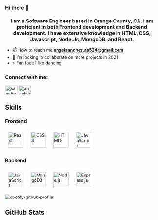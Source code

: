 ### Hi there 👋





<h3 align="center">I am a Software Engineer based in Orange County, CA. I am proficient in both Frontend development and Backend development. I have extensive knowledge in HTML, CSS, Javascript, Node.Js, MongoDB, and React.</h3>



- 📫 How to reach me **angelsanchez.as524@gmail.com**
- 👯 I’m looking to collaborate on more projects in 2021  
- ⚡ Fun fact: I like dancing 

<h3 align="left">Connect with me:</h3>
<p align="left">
<a href="https://twitter.com/sanchez27_angel" target="blank"><img align="center" src="https://drive.google.com/drive/u/0/my-drive" alt="sanchez27_angel" height="30" width="40" /></a>
<a href="https://www.linkedin.com/in/angel-sanchez-a09723190/" target="blank"><img align="center" src="https://cdn.jsdelivr.net/npm/simple-icons@3.0.1/icons/linkedin.svg" alt="angelsanchez" height="30" width="40" /></a>
</p>




## Skills  
 
### Frontend  
 
<div>  
<img style="margin: 10px" src="https://profilinator.rishav.dev/skills-assets/react-original-wordmark.svg" alt="React" height="50" />  
<img style="margin: 10px" src="https://profilinator.rishav.dev/skills-assets/css3-original-wordmark.svg" alt="CSS3" height="50" />  
<img style="margin: 10px" src="https://profilinator.rishav.dev/skills-assets/html5-original-wordmark.svg" alt="HTML5" height="50" />  
<img style="margin: 10px" src="https://profilinator.rishav.dev/skills-assets/javascript-original.svg" alt="JavaScript" height="50" />  
</div>

 
### Backend  
 
<div>  
<img style="margin: 10px" src="https://profilinator.rishav.dev/skills-assets/javascript-original.svg" alt="JavaScript" height="50" /> 
<img style="margin: 10px" src="https://profilinator.rishav.dev/skills-assets/mongodb-original-wordmark.svg" alt="MongoDB" height="50" />  
<img style="margin: 10px" src="https://profilinator.rishav.dev/skills-assets/nodejs-original-wordmark.svg" alt="Node.js" height="50" />  
<img style="margin: 10px" src="https://profilinator.rishav.dev/skills-assets/express-original-wordmark.svg" alt="Express.js" height="50" />  
</div>
</td><td valign="top" width="50%">
 
 
 [![spotify-github-profile](https://spotify-github-profile.vercel.app/api/view?uid=angelsanchezbazan&cover_image=true&theme=default)](https://github.com/kittinan/spotify-github-profile)
 
 ## GitHub Stats



